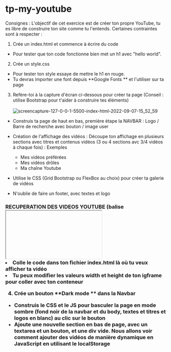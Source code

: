 # tp-my-youtube

Consignes : 
L'objectif de cet exercice est de créer ton propre YouTube, tu es libre de construire ton site comme tu l'entends.
Certaines contraintes sont à respecter :

1) Crée un index.html et commence à écrire du code
  - Pour tester que ton code fonctionne bien met un h1 avec "hello world".

2) Crée un style.css
  - Pour tester ton style essaye de mettre le h1 en rouge.
  - Tu devras importer une font depuis  **Google Fonts ** et l'utiliser sur ta page
  
3) Refère-toi à la capture d'écran ci-dessous pour créer ta page (Conseil : utilise Bootstrap pour t'aider à construire tes éléments) <br/>  <br/> 
  ![screencapture-127-0-0-1-5500-index-html-2022-09-07-15_52_59](https://user-images.githubusercontent.com/77976552/192245733-ff4b7ad6-e9d8-47a1-9de7-891396749ef5.png)
  
  - Construis ta page de haut en bas, première étape la NAVBAR : Logo / Barre de recherche avec bouton / image user 
  
  - Création de l'affichage des vidéos : 
    Découpe ton affichage en plusieurs sections avec titres et contenus vidéos (3 ou 4 sections avc 3/4 vidéos à chaque fois) :
      Exemples
      - Mes vidéos préférées      
      - Mes vidéos drôles
      - Ma chaîne Youtube
  
  - Utilise le CSS (Grid Bootstrap ou FlexBox au choix) pour créer ta galerie de vidéos

  - N'oublie de faire un footer, avec textes et logo  
  
### RECUPERATION DES VIDEOS YOUTUBE (balise <iframe>) :
 - Rends-toi sur https://www.youtube.com/ 
 - Va sur la vidéo que tu souhaites importer
 - Clique sur partager (sous la vidéo)
 - Clique sur "intégrer <>"
 - Sélectionne et copie le code <iframe>...</iframe>
 - Colle le code dans ton fichier index.html là où tu veux afficher ta vidéo
 - Tu peux modifier les valeurs width et height de ton igframe pour coller avec ton conteneur

4) Crée un bouton  **Dark mode ** dans la Navbar
  - Construis le CSS et le JS pour basculer la page en mode sombre (fond noir de la navbar et du body, textes et titres et logos en blanc) au clic sur le bouton
  - Ajoute une nouvelle section en bas de page, avec un textarea et un bouton, et une div vide. Nous allons voir comment ajouter des vidéos de manière dynamique en JavaScript en utilisant le localStorage
    
